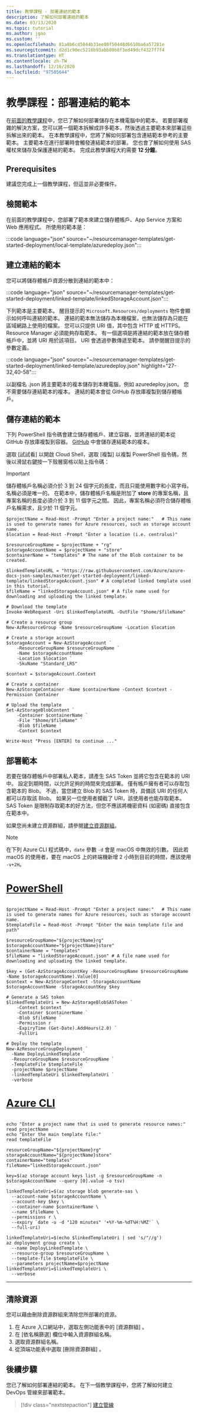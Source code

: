 ```yaml
---
title: 教學課程 - 部署連結的範本
description: 了解如何部署連結的範本
ms.date: 03/13/2020
ms.topic: tutorial
ms.author: jgao
ms.custom: ''
ms.openlocfilehash: 81a8b6cd5044b31ee80f50448d6610ba6a57281e
ms.sourcegitcommit: d2d1c90ec5218b93abb80b8f3ed49dcf4327f7f4
ms.translationtype: HT
ms.contentlocale: zh-TW
ms.lasthandoff: 12/16/2020
ms.locfileid: "97585644"
---
```

# <a name="tutorial-deploy-a-linked-template"></a>教學課程：部署連結的範本

在[前面的教學課程](./deployment-tutorial-local-template.md)中，您已了解如何部署儲存在本機電腦中的範本。 若要部署複雜的解決方案，您可以將一個範本拆解成許多範本，然後透過主要範本來部署這些拆解出來的範本。 在本教學課程中，您將了解如何部署包含連結範本參考的主要範本。 主要範本在進行部署時會觸發連結範本的部署。 您也會了解如何使用 SAS 權杖來儲存及保護連結的範本。 完成此教學課程大約需要 **12 分鐘**。

## <a name="prerequisites"></a>Prerequisites

建議您完成上一個教學課程，但這並非必要條件。

## <a name="review-template"></a>檢閱範本

在前面的教學課程中，您部署了範本來建立儲存體帳戶、App Service 方案和 Web 應用程式。 所使用的範本是：

:::code language="json" source="~/resourcemanager-templates/get-started-deployment/local-template/azuredeploy.json":::

## <a name="create-a-linked-template"></a>建立連結的範本

您可以將儲存體帳戶資源分散到連結的範本中：

:::code language="json" source="~/resourcemanager-templates/get-started-deployment/linked-template/linkedStorageAccount.json":::

下列範本是主要範本。 醒目提示的 `Microsoft.Resources/deployments` 物件會顯示如何呼叫連結的範本。 連結的範本無法儲存為本機檔案，也無法儲存為只能在區域網路上使用的檔案。 您可以只提供 URI 值，其中包含 HTTP 或 HTTPS。 Resource Manager 必須能夠存取範本。 有一個選項是將連結的範本放在儲存體帳戶中，並將 URI 用於該項目。 URI 會透過參數傳遞至範本。 請參閱醒目提示的參數定義。

:::code language="json" source="~/resourcemanager-templates/get-started-deployment/linked-template/azuredeploy.json" highlight="27-32,40-58":::

以副檔名 .json 將主要範本的複本儲存到本機電腦，例如 azuredeploy.json。 您不需要儲存連結範本的複本。 連結的範本會從 GitHub 存放庫複製到儲存體帳戶。

## <a name="store-the-linked-template"></a>儲存連結的範本

下列 PowerShell 指令碼會建立儲存體帳戶、建立容器，並將連結的範本從 GitHub 存放庫複製到容器。 [GitHub](https://raw.githubusercontent.com/Azure/azure-docs-json-samples/master/get-started-deployment/linked-template/linkedStorageAccount.json) 中會儲存連結範本的複本。

選取 [試試看]  以開啟 Cloud Shell，選取 [複製]  以複製 PowerShell 指令碼，然後以滑鼠右鍵按一下殼層窗格以貼上指令碼：

> [!IMPORTANT]
> 儲存體帳戶名稱必須介於 3 到 24 個字元的長度，而且只能使用數字和小寫字母。 名稱必須是唯一的。 在範本中，儲存體帳戶名稱是附加了 **store** 的專案名稱，且專案名稱的長度必須介於 3 到 11 個字元之間。 因此，專案名稱必須符合儲存體帳戶名稱需求，且少於 11 個字元。

```azurepowershell-interactive
$projectName = Read-Host -Prompt "Enter a project name:"   # This name is used to generate names for Azure resources, such as storage account name.
$location = Read-Host -Prompt "Enter a location (i.e. centralus)"

$resourceGroupName = $projectName + "rg"
$storageAccountName = $projectName + "store"
$containerName = "templates" # The name of the Blob container to be created.

$linkedTemplateURL = "https://raw.githubusercontent.com/Azure/azure-docs-json-samples/master/get-started-deployment/linked-template/linkedStorageAccount.json" # A completed linked template used in this tutorial.
$fileName = "linkedStorageAccount.json" # A file name used for downloading and uploading the linked template.

# Download the template
Invoke-WebRequest -Uri $linkedTemplateURL -OutFile "$home/$fileName"

# Create a resource group
New-AzResourceGroup -Name $resourceGroupName -Location $location

# Create a storage account
$storageAccount = New-AzStorageAccount `
    -ResourceGroupName $resourceGroupName `
    -Name $storageAccountName `
    -Location $location `
    -SkuName "Standard_LRS"

$context = $storageAccount.Context

# Create a container
New-AzStorageContainer -Name $containerName -Context $context -Permission Container

# Upload the template
Set-AzStorageBlobContent `
    -Container $containerName `
    -File "$home/$fileName" `
    -Blob $fileName `
    -Context $context

Write-Host "Press [ENTER] to continue ..."
```

## <a name="deploy-template"></a>部署範本

若要在儲存體帳戶中部署私人範本，請產生 SAS Token 並將它包含在範本的 URI 中。 設定到期時間，以允許足夠的時間來完成部署。 僅有帳戶擁有者可以存取包含範本的 Blob。 不過，當您建立 Blob 的 SAS Token 時，具備該 URI 的任何人都可以存取該 Blob。 如果另一位使用者攔截了 URI，該使用者也能存取範本。 SAS Token 是限制存取範本的好方法，但您不應該將機密資料 (如密碼) 直接包含在範本中。

如果您尚未建立資源群組，請參閱[建立資源群組](./deployment-tutorial-local-template.md#create-resource-group)。

> [!NOTE]
> 在下列 Azure CLI 程式碼中，`date` 參數 `-d` 會是 macOS 中無效的引數。 因此若 macOS 的使用者，要在 macOS 上的終端機新增 2 小時到目前的時間，應該使用 `-v+2H`。

# <a name="powershell"></a>[PowerShell](#tab/azure-powershell)

```azurepowershell

$projectName = Read-Host -Prompt "Enter a project name:"   # This name is used to generate names for Azure resources, such as storage account name.
$templateFile = Read-Host -Prompt "Enter the main template file and path"

$resourceGroupName="${projectName}rg"
$storageAccountName="${projectName}store"
$containerName = "templates"
$fileName = "linkedStorageAccount.json" # A file name used for downloading and uploading the linked template.

$key = (Get-AzStorageAccountKey -ResourceGroupName $resourceGroupName -Name $storageAccountName).Value[0]
$context = New-AzStorageContext -StorageAccountName $storageAccountName -StorageAccountKey $key

# Generate a SAS token
$linkedTemplateUri = New-AzStorageBlobSASToken `
    -Context $context `
    -Container $containerName `
    -Blob $fileName `
    -Permission r `
    -ExpiryTime (Get-Date).AddHours(2.0) `
    -FullUri

# Deploy the template
New-AzResourceGroupDeployment `
  -Name DeployLinkedTemplate `
  -ResourceGroupName $resourceGroupName `
  -TemplateFile $templateFile `
  -projectName $projectName `
  -linkedTemplateUri $linkedTemplateUri `
  -verbose
```

# <a name="azure-cli"></a>[Azure CLI](#tab/azure-cli)

```azurecli

echo "Enter a project name that is used to generate resource names:"
read projectName
echo "Enter the main template file:"
read templateFile

resourceGroupName="${projectName}rg"
storageAccountName="${projectName}store"
containerName="templates"
fileName="linkedStorageAccount.json"

key=$(az storage account keys list -g $resourceGroupName -n $storageAccountName --query [0].value -o tsv)

linkedTemplateUri=$(az storage blob generate-sas \
  --account-name $storageAccountName \
  --account-key $key \
  --container-name $containerName \
  --name $fileName \
  --permissions r \
  --expiry `date -u -d "120 minutes" '+%Y-%m-%dT%H:%MZ'` \
  --full-uri)

linkedTemplateUri=$(echo $linkedTemplateUri | sed 's/"//g')
az deployment group create \
  --name DeployLinkedTemplate \
  --resource-group $resourceGroupName \
  --template-file $templateFile \
  --parameters projectName=$projectName linkedTemplateUri=$linkedTemplateUri \
  --verbose
```

---

## <a name="clean-up-resources"></a>清除資源

您可以藉由刪除資源群組來清除您所部署的資源。

1. 在 Azure 入口網站中，選取左側功能表中的 [資源群組]  。
2. 在 [依名稱篩選]  欄位中輸入資源群組名稱。
3. 選取資源群組名稱。
4. 從頂端功能表中選取 [刪除資源群組]  。

## <a name="next-steps"></a>後續步驟

您已了解如何部署連結的範本。 在下一個教學課程中，您將了解如何建立 DevOps 管線來部署範本。

> [!div class="nextstepaction"]
> [建立管線](./deployment-tutorial-pipeline.md)
